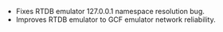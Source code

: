 - Fixes RTDB emulator 127.0.0.1 namespace resolution bug.
- Improves RTDB emulator to GCF emulator network reliability.

